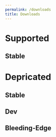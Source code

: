 ```yaml
---
permalink: /downloads
title: Downloads
---
```


# Supported
## Stable

# Depricated
## Stable

## Dev

## Bleeding-Edge

